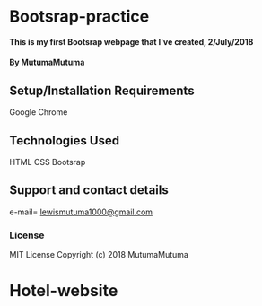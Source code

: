 # Bootsrap-practice
#### This is my first Bootsrap webpage that I've created, 2/July/2018
#### By MutumaMutuma
## Setup/Installation Requirements
Google Chrome
## Technologies Used
HTML
CSS
Bootsrap
## Support and contact details
e-mail= lewismutuma1000@gmail.com
### License
MIT License
Copyright (c) 2018 MutumaMutuma
# Hotel-website
